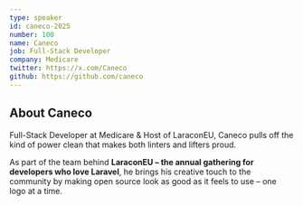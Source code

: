 ```yaml
---
type: speaker
id: caneco-2025
number: 100
name: Caneco
job: Full-Stack Developer
company: Medicare
twitter: https://x.com/Caneco
github: https://github.com/caneco 
---
```


## About Caneco

Full-Stack Developer at Medicare & Host of LaraconEU, Caneco pulls off the kind of power clean that makes both linters and lifters proud. 

As part of the team behind **LaraconEU – the annual gathering for developers who love Laravel**, he brings his creative touch to the community by making open source look as good as it feels to use – one logo at a time.
